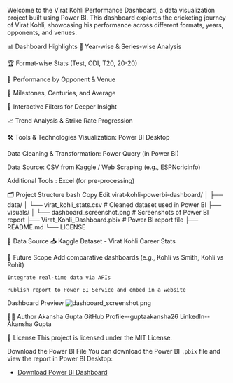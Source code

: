 Welcome to the Virat Kohli Performance Dashboard, a data visualization project built using Power BI. This dashboard explores the cricketing journey of Virat Kohli, showcasing his performance across different formats, years, opponents, and venues.

📊 Dashboard Highlights
📅 Year-wise & Series-wise Analysis

🏆 Format-wise Stats (Test, ODI, T20, 20-20)

🎯 Performance by Opponent & Venue

🧠 Milestones, Centuries, and Average

📍 Interactive Filters for Deeper Insight

📈 Trend Analysis & Strike Rate Progression

🛠 Tools & Technologies
Visualization: Power BI Desktop

Data Cleaning & Transformation: Power Query (in Power BI)

Data Source: CSV from Kaggle / Web Scraping (e.g., ESPNcricinfo)

Additional Tools : Excel (for pre-processing)

🗂 Project Structure
bash
Copy
Edit
virat-kohli-powerbi-dashboard/
│
├── data/
│   └── virat_kohli_stats.csv           # Cleaned dataset used in Power BI
├── visuals/
│   └── dashboard_screenshot.png        # Screenshots of Power BI report
├── Virat_Kohli_Dashboard.pbix          # Power BI report file
├── README.md
└── LICENSE

🧾 Data Source
    📥   Kaggle Dataset - Virat Kohli Career Stats

🌟 Future Scope
    Add comparative dashboards (e.g., Kohli vs Smith, Kohli vs Rohit)

    Integrate real-time data via APIs

    Publish report to Power BI Service and embed in a website

  Dashboard Preview
  ![dashboard_screenshot png](https://github.com/user-attachments/assets/de408843-1928-4b5c-8fad-9709694e6a93)

  


🧑‍💻 Author
Akansha Gupta
GitHub Profile--guptaakansha26
LinkedIn--Akansha Gupta

📄 License
This project is licensed under the MIT License.


Download the Power BI File
  You can download the Power BI `.pbix` file and view the report in Power BI Desktop:
   - [Download Power BI Dashboard](PowerBI_Dashboards/Virat_Kohli_Dashboard.pbix)
